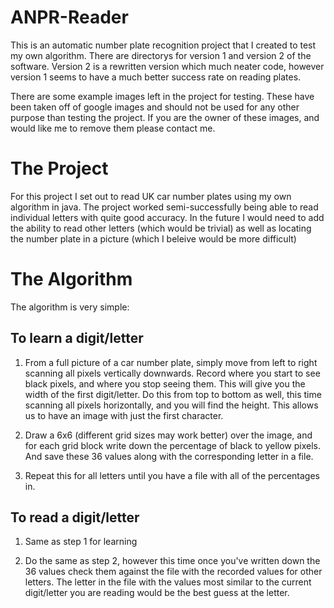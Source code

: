# ANPR-Reader

This is an automatic number plate recognition project that I created to test my own algorithm. There are directorys for version 1 and version 2 of the software. Version 2 is a rewritten version which much neater code, however version 1 seems to have a much better success rate on reading plates.

There are some example images left in the project for testing. These have been taken off of google images and should not be used for any other purpose than testing the project. If you are the owner of these images, and would like me to remove them please contact me.

# The Project

For this project I set out to read UK car number plates using my own algorithm in java. The project worked semi-successfully being able to read individual letters with quite good accuracy. In the future I would need to add the ability to read other letters (which would be trivial) as well as locating the number plate in a picture (which I beleive would be more difficult)

# The Algorithm

The algorithm is very simple:

## To learn a digit/letter

1. From a full picture of a car number plate, simply move from left to right scanning all pixels vertically downwards. Record where you start to see black pixels, and where you stop seeing them. This will give you the width of the first digit/letter. Do this from top to bottom as well, this time scanning all pixels horizontally, and you will find the height. This allows us to have an image with just the first character.

2. Draw a 6x6 (different grid sizes may work better) over the image, and for each grid block write down the percentage of black to yellow pixels. And save these 36 values along with the corresponding letter in a file.

3. Repeat this for all letters until you have a file with all of the percentages in.

## To read a digit/letter

1. Same as step 1 for learning

2. Do the same as step 2, however this time once you've written down the 36 values check them against the file with the recorded values for other letters. The letter in the file with the values most similar to the current digit/letter you are reading would be the best guess at the letter.


